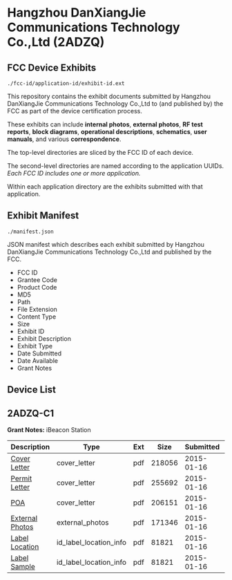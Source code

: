 # Hangzhou DanXiangJie Communications Technology Co.,Ltd (2ADZQ)
## FCC Device Exhibits

```
./fcc-id/application-id/exhibit-id.ext
```

This repository contains the exhibit documents submitted by Hangzhou DanXiangJie Communications Technology Co.,Ltd to (and published by) the FCC as part of the device certification process.

These exhibits can include **internal photos**, **external photos**, **RF test reports**, **block diagrams**, **operational descriptions**, **schematics**, **user manuals**, and various **correspondence**.

The top-level directories are sliced by the FCC ID of each device.

The second-level directories are named according to the application UUIDs. *Each FCC ID includes one or more application.*

Within each application directory are the exhibits submitted with that application. 

## Exhibit Manifest

```
./manifest.json
```

JSON manifest which describes each exhibit submitted by Hangzhou DanXiangJie Communications Technology Co.,Ltd and published by the FCC.

- FCC ID
- Grantee Code
- Product Code
- MD5
- Path
- File Extension
- Content Type
- Size
- Exhibit ID
- Exhibit Description
- Exhibit Type
- Date Submitted
- Date Available
- Grant Notes

## Device List
## 2ADZQ-C1
**Grant Notes:** iBeacon Station

| Description | Type | Ext | Size | Submitted | Available |
| ----------- | ---- | --- | ---- | --------- | --------- |
| [Cover Letter](2ADZQ-C1/2b7a3094a4a51712b0df3a65dca632d9/2503095.pdf) | cover_letter | pdf | 218056 | 2015-01-16 | 2015-01-16 |
| [Permit Letter](2ADZQ-C1/2b7a3094a4a51712b0df3a65dca632d9/2503099.pdf) | cover_letter | pdf | 255692 | 2015-01-16 | 2015-01-16 |
| [POA](2ADZQ-C1/2b7a3094a4a51712b0df3a65dca632d9/2503100.pdf) | cover_letter | pdf | 206151 | 2015-01-16 | 2015-01-16 |
| [External Photos](2ADZQ-C1/2b7a3094a4a51712b0df3a65dca632d9/2503096.pdf) | external_photos | pdf | 171346 | 2015-01-16 | 2015-01-16 |
| [Label Location](2ADZQ-C1/2b7a3094a4a51712b0df3a65dca632d9/2503097.pdf) | id_label_location_info | pdf | 81821 | 2015-01-16 | 2015-01-16 |
| [Label Sample](2ADZQ-C1/2b7a3094a4a51712b0df3a65dca632d9/2503097.pdf) | id_label_location_info | pdf | 81821 | 2015-01-16 | 2015-01-16 |
